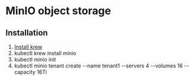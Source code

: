 # MinIO object storage

## Installation

1. [Install krew](https://krew.sigs.k8s.io/docs/user-guide/setup/install/)
2. kubectl krew install minio 
3. kubectl minio init 
4. kubectl minio tenant create --name tenant1 --servers 4 --volumes 16 --capacity 16Ti
